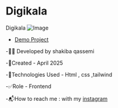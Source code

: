 # Digikala
Digikala
![Image](https://github.com/user-attachments/assets/71d94220-aefd-43aa-89d5-f9313ccdfb4a)
- [Demo Project](https://digikala-gold.vercel.app/)

-👩‍💻 Developed by shakiba qassemi

-📆Created - April 2025

-🔧Technologies Used - Html , css ,tailwind

-✅Role - Frontend

-📬How to reach me : with my [instagram](https://www.instagram.com/shakiba.qassemi.dev/)

